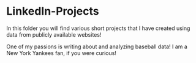 # LinkedIn-Projects


In this folder you will find various short projects that I have created using data from publicly available websites!

One of my passions is writing about and analyzing baseball data! I am a New York Yankees fan, if you were curious!

    
